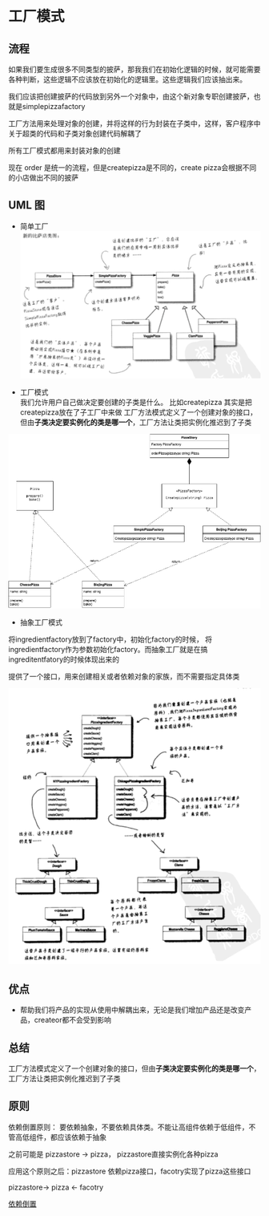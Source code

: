 # 工厂模式
## 流程
如果我们要生成很多不同类型的披萨，那我我们在初始化逻辑的时候，就可能需要各种判断，这些逻辑不应该放在初始化的逻辑里。这些逻辑我们应该抽出来。

我们应该把创建披萨的代码放到另外一个对象中，由这个新对象专职创建披萨，也就是simplepizzafactory

工厂方法用来处理对象的创建，并将这样的行为封装在子类中，这样，客户程序中关于超类的代码和子类对象创建代码解耦了

所有工厂模式都用来封装对象的创建

现在 order 是统一的流程，但是createpizza是不同的，create pizza会根据不同的小店做出不同的披萨


## UML 图

* 简单工厂
![simplefactory](img/simplefactory.png)


* 工厂模式  
我们允许用户自己做决定要创建的子类是什么。 比如createpizza  其实是把createpizza放在了子工厂中来做      工厂方法模式定义了一个创建对象的接口，但由**子类决定要实例化的类是哪一个**，工厂方法让类把实例化推迟到了子类

![uml图](img/factory.png)

* 抽象工厂模式

将ingredientfactory放到了factory中，初始化factory的时候， 将ingredientfactory作为参数初始化factory。而抽象工厂就是在搞ingreditentfatory的时候体现出来的

提供了一个接口，用来创建相关或者依赖对象的家族，而不需要指定具体类

![abstrctfactory](img/abstractfactory.png)

## 优点
* 帮助我们将产品的实现从使用中解耦出来，无论是我们增加产品还是改变产品，createor都不会受到影响


## 总结
工厂方法模式定义了一个创建对象的接口，但由**子类决定要实例化的类是哪一个**，工厂方法让类把实例化推迟到了子类

## 原则
依赖倒置原则： 要依赖抽象，不要依赖具体类。不能让高组件依赖于低组件，不管高低组件，都应该依赖于抽象 

之前可能是 pizzastore -> pizza， pizzastore直接实例化各种pizza 

应用这个原则之后：pizzastore 依赖pizza接口，facotry实现了pizza这些接口

pizzastore->  pizza <- facotry

[依赖倒置](https://zhuanlan.zhihu.com/p/92488185)